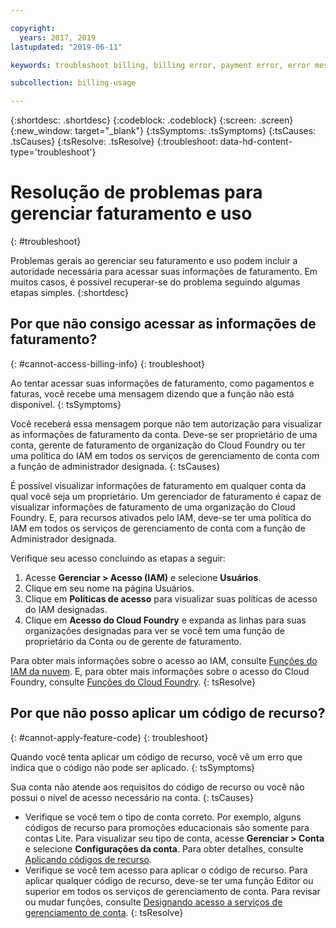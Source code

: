 ```yaml
---

copyright:
  years: 2017, 2019
lastupdated: "2019-06-11"

keywords: troubleshoot billing, billing error, payment error, error message, feature code, subscription code

subcollection: billing-usage

---
```


{:shortdesc: .shortdesc}
{:codeblock: .codeblock}
{:screen: .screen}
{:new_window: target="_blank"}
{:tsSymptoms: .tsSymptoms}
{:tsCauses: .tsCauses}
{:tsResolve: .tsResolve}
{:troubleshoot: data-hd-content-type='troubleshoot'}


# Resolução de problemas para gerenciar faturamento e uso
{: #troubleshoot}

Problemas gerais ao gerenciar seu faturamento e uso podem incluir a autoridade necessária para acessar suas informações de faturamento. Em muitos casos, é possível recuperar-se do problema seguindo algumas etapas simples.
{:shortdesc}


## Por que não consigo acessar as informações de faturamento?
{: #cannot-access-billing-info}
{: troubleshoot}

Ao tentar acessar suas informações de faturamento, como pagamentos e faturas, você recebe uma mensagem dizendo que a função não está disponível.
{: tsSymptoms}

Você receberá essa mensagem porque não tem autorização para visualizar as informações de faturamento da conta. Deve-se ser proprietário de uma conta, gerente de faturamento de organização do Cloud Foundry ou ter uma política do IAM em todos os serviços de gerenciamento de conta com a função de administrador designada.
{: tsCauses}

É possível visualizar informações de faturamento em qualquer conta da qual você seja um proprietário. Um gerenciador de faturamento é capaz de visualizar informações de faturamento de uma organização do Cloud Foundry. E, para recursos ativados pelo IAM, deve-se ter uma política do IAM em todos os serviços de gerenciamento de conta com a função de Administrador designada.

Verifique seu acesso concluindo as etapas a seguir:

  1. Acesse **Gerenciar > Acesso (IAM)** e selecione **Usuários**.
  2. Clique em seu nome na página Usuários.
  3. Clique em **Políticas de acesso** para visualizar suas políticas de acesso do IAM designadas.
  4. Clique em **Acesso do Cloud Foundry** e expanda as linhas para suas organizações designadas para ver se você tem uma função de proprietário da Conta ou de gerente de faturamento.

Para obter mais informações sobre o acesso ao IAM, consulte [Funções do IAM da nuvem](/docs/iam?topic=iam-userroles). E, para obter mais informações sobre o acesso do Cloud Foundry, consulte [Funções do Cloud Foundry](/docs/iam?topic=iam-cfaccess).
{: tsResolve}


## Por que não posso aplicar um código de recurso?
{: #cannot-apply-feature-code}
{: troubleshoot}

Quando você tenta aplicar um código de recurso, você vê um erro que indica que o código não pode ser aplicado.
{: tsSymptoms}

Sua conta não atende aos requisitos do código de recurso ou você não possui o nível de acesso necessário na conta.
{: tsCauses}

- Verifique se você tem o tipo de conta correto. Por exemplo, alguns códigos de recurso para promoções educacionais são somente para contas Lite. Para visualizar seu tipo de conta, acesse **Gerenciar > Conta** e selecione **Configurações da conta**. Para obter detalhes, consulte [Aplicando códigos de recurso](/docs/account?topic=account-codes).
- Verifique se você tem acesso para aplicar o código de recurso. Para aplicar qualquer código de recurso, deve-se ter uma função Editor ou superior em todos os serviços de gerenciamento de conta. Para revisar ou mudar funções, consulte [Designando acesso a serviços de gerenciamento de conta](/docs/iam?topic=iam-account-services).
{: tsResolve}
